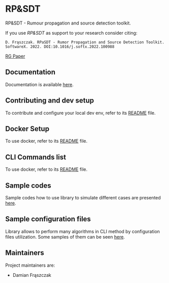 # RP&SDT

RP&SDT - Rumour propagation and source detection toolkit.

If you use _RP&SDT_ as support to your research consider citing:

`D. Frąszczak. RPaSDT - Rumor Propagation and Source Detection Toolkit. SoftwareX. 2022. DOI:10.1016/j.softx.2022.100988`

[RG Paper](https://www.researchgate.net/publication/358197265_RPaSDT_-_Rumor_Propagation_and_Source_Detection_Toolkit?_tp=eyJjb250ZXh0Ijp7ImZpcnN0UGFnZSI6InByb2ZpbGUiLCJwYWdlIjoic2VhcmNoIiwicG9zaXRpb24iOiJwYWdlSGVhZGVyIn19)

## Documentation

Documentation is available [here](https://rpasdt.readthedocs.io/en/latest/).

## Contributing and dev setup

To contribute and configure your local dev env, refer to its [README](docs/files/contributing.md) file.

## Docker Setup

To use docker, refer to its [README](docs/files/docker.md) file.

## CLI Commands list

To use docker, refer to its [README](docs/files/cli.md) file.

## Sample codes

Sample codes how to use library to simulate different cases are presented [here](docs/files/sample_codes.md).

## Sample configuration files

Library allows to perform many algorithms in CLI method by configuration files utilization. Some samples of them can be
seen [here](docs/files/sample_configuration_files.md).

## Maintainers

Project maintainers are:

- Damian Frąszczak
